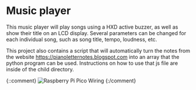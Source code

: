 # Music player

This music player will play songs using a HXD active buzzer, as well as show their title on an LCD display. Several parameters can be changed for each individual song, such as song title, tempo, loudness, etc.

This project also contains a script that will automatically turn the notes from the website https://pianoletternotes.blogspot.com into an array that the python program can be used. Instructions on how to use that js file are inside of the child directory.

{::comment}
![Raspberry Pi Pico Wiring](./wiring.png)
{:/comment}